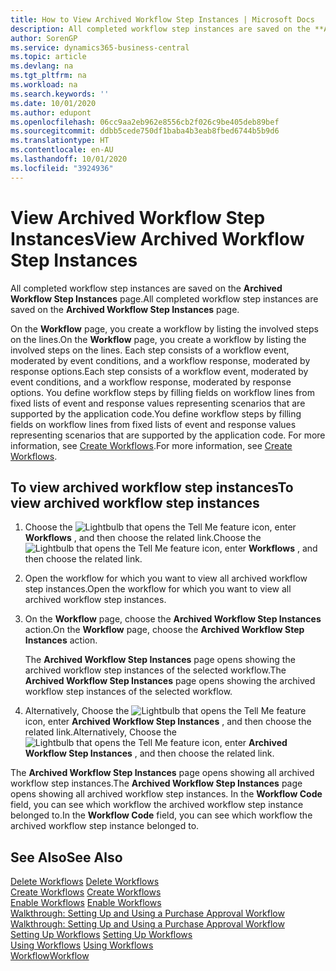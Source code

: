 ```yaml
---
title: How to View Archived Workflow Step Instances | Microsoft Docs
description: All completed workflow step instances are saved on the **Archived Workflow Step Instances** page.
author: SorenGP
ms.service: dynamics365-business-central
ms.topic: article
ms.devlang: na
ms.tgt_pltfrm: na
ms.workload: na
ms.search.keywords: ''
ms.date: 10/01/2020
ms.author: edupont
ms.openlocfilehash: 06cc9aa2eb962e8556cb2f026c9be405deb89bef
ms.sourcegitcommit: ddbb5cede750df1baba4b3eab8fbed6744b5b9d6
ms.translationtype: HT
ms.contentlocale: en-AU
ms.lasthandoff: 10/01/2020
ms.locfileid: "3924936"
---
```

# <a name="view-archived-workflow-step-instances"></a><span data-ttu-id="6156d-103">View Archived Workflow Step Instances</span><span class="sxs-lookup"><span data-stu-id="6156d-103">View Archived Workflow Step Instances</span></span>
<span data-ttu-id="6156d-104">All completed workflow step instances are saved on the **Archived Workflow Step Instances** page.</span><span class="sxs-lookup"><span data-stu-id="6156d-104">All completed workflow step instances are saved on the **Archived Workflow Step Instances** page.</span></span>  

 <span data-ttu-id="6156d-105">On the **Workflow** page, you create a workflow by listing the involved steps on the lines.</span><span class="sxs-lookup"><span data-stu-id="6156d-105">On the **Workflow** page, you create a workflow by listing the involved steps on the lines.</span></span> <span data-ttu-id="6156d-106">Each step consists of a workflow event, moderated by event conditions, and a workflow response, moderated by response options.</span><span class="sxs-lookup"><span data-stu-id="6156d-106">Each step consists of a workflow event, moderated by event conditions, and a workflow response, moderated by response options.</span></span> <span data-ttu-id="6156d-107">You define workflow steps by filling fields on workflow lines from fixed lists of event and response values representing scenarios that are supported by the application code.</span><span class="sxs-lookup"><span data-stu-id="6156d-107">You define workflow steps by filling fields on workflow lines from fixed lists of event and response values representing scenarios that are supported by the application code.</span></span> <span data-ttu-id="6156d-108">For more information, see [Create Workflows](across-how-to-create-workflows.md).</span><span class="sxs-lookup"><span data-stu-id="6156d-108">For more information, see [Create Workflows](across-how-to-create-workflows.md).</span></span>  

## <a name="to-view-archived-workflow-step-instances"></a><span data-ttu-id="6156d-109">To view archived workflow step instances</span><span class="sxs-lookup"><span data-stu-id="6156d-109">To view archived workflow step instances</span></span>  
1.  <span data-ttu-id="6156d-110">Choose the ![Lightbulb that opens the Tell Me feature](media/ui-search/search_small.png "Tell me what you want to do") icon, enter **Workflows** , and then choose the related link.</span><span class="sxs-lookup"><span data-stu-id="6156d-110">Choose the ![Lightbulb that opens the Tell Me feature](media/ui-search/search_small.png "Tell me what you want to do") icon, enter **Workflows** , and then choose the related link.</span></span>  
2.  <span data-ttu-id="6156d-111">Open the workflow for which you want to view all archived workflow step instances.</span><span class="sxs-lookup"><span data-stu-id="6156d-111">Open the workflow for which you want to view all archived workflow step instances.</span></span>  
3.  <span data-ttu-id="6156d-112">On the **Workflow** page, choose the **Archived Workflow Step Instances** action.</span><span class="sxs-lookup"><span data-stu-id="6156d-112">On the **Workflow** page, choose the **Archived Workflow Step Instances** action.</span></span>  

    <span data-ttu-id="6156d-113">The **Archived Workflow Step Instances** page opens showing the archived workflow step instances of the selected workflow.</span><span class="sxs-lookup"><span data-stu-id="6156d-113">The **Archived Workflow Step Instances** page opens showing the archived workflow step instances of the selected workflow.</span></span>  
4.  <span data-ttu-id="6156d-114">Alternatively, Choose the ![Lightbulb that opens the Tell Me feature](media/ui-search/search_small.png "Tell me what you want to do") icon, enter **Archived Workflow Step Instances** , and then choose the related link.</span><span class="sxs-lookup"><span data-stu-id="6156d-114">Alternatively, Choose the ![Lightbulb that opens the Tell Me feature](media/ui-search/search_small.png "Tell me what you want to do") icon, enter **Archived Workflow Step Instances** , and then choose the related link.</span></span>  

<span data-ttu-id="6156d-115">The **Archived Workflow Step Instances** page opens showing all archived workflow step instances.</span><span class="sxs-lookup"><span data-stu-id="6156d-115">The **Archived Workflow Step Instances** page opens showing all archived workflow step instances.</span></span> <span data-ttu-id="6156d-116">In the **Workflow Code** field, you can see which workflow the archived workflow step instance belonged to.</span><span class="sxs-lookup"><span data-stu-id="6156d-116">In the **Workflow Code** field, you can see which workflow the archived workflow step instance belonged to.</span></span>  

## <a name="see-also"></a><span data-ttu-id="6156d-117">See Also</span><span class="sxs-lookup"><span data-stu-id="6156d-117">See Also</span></span>  
 <span data-ttu-id="6156d-118">[Delete Workflows](across-how-to-delete-workflows.md) </span><span class="sxs-lookup"><span data-stu-id="6156d-118">[Delete Workflows](across-how-to-delete-workflows.md) </span></span>  
 <span data-ttu-id="6156d-119">[Create Workflows](across-how-to-create-workflows.md) </span><span class="sxs-lookup"><span data-stu-id="6156d-119">[Create Workflows](across-how-to-create-workflows.md) </span></span>  
 <span data-ttu-id="6156d-120">[Enable Workflows](across-how-to-enable-workflows.md) </span><span class="sxs-lookup"><span data-stu-id="6156d-120">[Enable Workflows](across-how-to-enable-workflows.md) </span></span>  
 <span data-ttu-id="6156d-121">[Walkthrough: Setting Up and Using a Purchase Approval Workflow](walkthrough-setting-up-and-using-a-purchase-approval-workflow.md) </span><span class="sxs-lookup"><span data-stu-id="6156d-121">[Walkthrough: Setting Up and Using a Purchase Approval Workflow](walkthrough-setting-up-and-using-a-purchase-approval-workflow.md) </span></span>  
 <span data-ttu-id="6156d-122">[Setting Up Workflows](across-set-up-workflows.md) </span><span class="sxs-lookup"><span data-stu-id="6156d-122">[Setting Up Workflows](across-set-up-workflows.md) </span></span>  
 <span data-ttu-id="6156d-123">[Using Workflows](across-use-workflows.md) </span><span class="sxs-lookup"><span data-stu-id="6156d-123">[Using Workflows](across-use-workflows.md) </span></span>  
 [<span data-ttu-id="6156d-124">Workflow</span><span class="sxs-lookup"><span data-stu-id="6156d-124">Workflow</span></span>](across-workflow.md)
